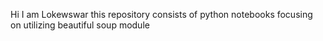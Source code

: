 Hi  I am Lokewswar 
this repository consists of python notebooks focusing on utilizing beautiful soup module
